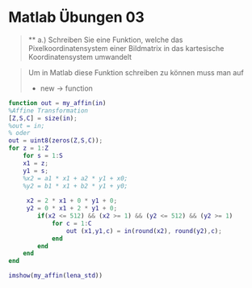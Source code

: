 # Matlab Übungen 03

> ** a.) Schreiben Sie eine Funktion, welche das Pixelkoordinatensystem
> einer Bildmatrix in das kartesische Koordinatensystem umwandelt
>


> Um in Matlab diese Funktion schreiben zu können muss man auf 
> + new -> function 
``` Matlab
function out = my_affin(in)
%Affine Transformation
[Z,S,C] = size(in);
%out = in;
% oder 
out = uint8(zeros(Z,S,C));
for z = 1:Z
    for s = 1:S
    x1 = z;
    y1 = s;
    %x2 = a1 * x1 + a2 * y1 + x0;
    %y2 = b1 * x1 + b2 * y1 + y0;
    
     x2 = 2 * x1 + 0 * y1 + 0;
     y2 = 0 * x1 + 2 * y1 + 0;
        if(x2 <= 512) && (x2 >= 1) && (y2 <= 512) && (y2 >= 1)
            for c = 1:C
                out (x1,y1,c) = in(round(x2), round(y2),c);
            end
        end
    end 
end
``` 

``` Matlab
imshow(my_affin(lena_std))
```
